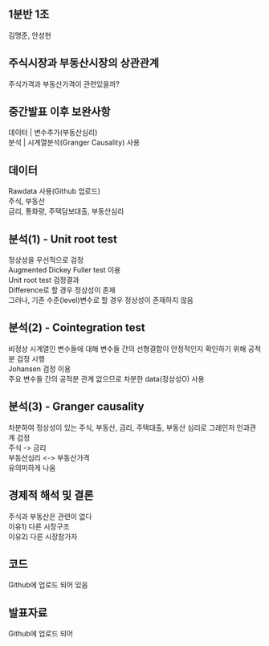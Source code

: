 ## 1분반 1조 
김명준, 안성현

## 주식시장과 부동산시장의 상관관계
주식가격과 부동산가격이 관련있을까?

## 중간발표 이후 보완사항
데이터 | 변수추가(부동산심리)\
분석 | 시계열분석(Granger Causality) 사용

## 데이터
Rawdata 사용(Github 업로드)\
주식, 부동산\
금리, 통화량, 주택담보대출, 부동산심리

## 분석(1) - Unit root test
정상성을 우선적으로 검정\
Augmented Dickey Fuller test 이용\
Unit root test 검정결과\
Difference로 할 경우 정상성이 존재\
그러나, 기존 수준(level)변수로 할 경우 정상성이 존재하지 않음

## 분석(2) - Cointegration test
비정상 시계열인 변수들에 대해 변수들 간의 선형결합이 안정적인지 확인하기 위해 공적분 검정 시행\
Johansen 검정 이용\
주요 변수들 간의 공적분 관계 없으므로 차분한 data(정상성O) 사용

## 분석(3) - Granger causality
차분하여 정상성이 있는 주식, 부동산, 금리, 주택대출, 부동산 심리로 그레인저 인과관계 검정\
주식 -> 금리\
부동산심리 <-> 부동산가격\
유의미하게 나옴

## 경제적 해석 및 결론 
주식과 부동산은 관련이 없다\
이유1) 다른 시장구조\
이유2) 다른 시장참가자

## 코드
Github에 업로드 되어 있음

## 발표자료
Github에 업로드 되어 
